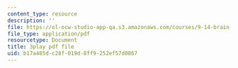 ```yaml
---
content_type: resource
description: ''
file: https://ol-ocw-studio-app-qa.s3.amazonaws.com/courses/9-14-brain-structure-and-its-origins-spring-2014/b17a485dc28f019d8ff9252ef57d0867_555129.pdf
file_type: application/pdf
resourcetype: Document
title: 3play pdf file
uid: b17a485d-c28f-019d-8ff9-252ef57d0867
---
```

